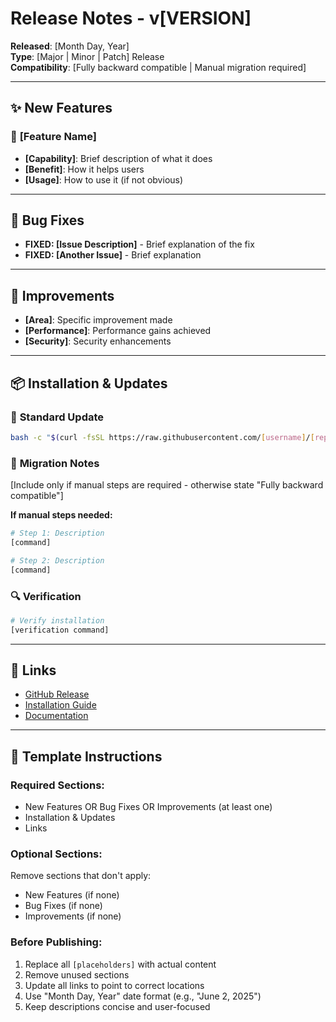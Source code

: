 # Release Notes - v[VERSION]

**Released**: [Month Day, Year]  
**Type**: [Major | Minor | Patch] Release  
**Compatibility**: [Fully backward compatible | Manual migration required]

---

## ✨ **New Features**

### 🎯 **[Feature Name]**
- **[Capability]**: Brief description of what it does
- **[Benefit]**: How it helps users
- **[Usage]**: How to use it (if not obvious)

---

## 🐛 **Bug Fixes**

- **FIXED: [Issue Description]** - Brief explanation of the fix
- **FIXED: [Another Issue]** - Brief explanation

---

## 🔧 **Improvements**

- **[Area]**: Specific improvement made
- **[Performance]**: Performance gains achieved
- **[Security]**: Security enhancements

---

## 📦 **Installation & Updates**

### 🚀 **Standard Update**
```bash
bash -c "$(curl -fsSL https://raw.githubusercontent.com/[username]/[repo]/main/install-or-update.sh)"
```

### 🔄 **Migration Notes**
[Include only if manual steps are required - otherwise state "Fully backward compatible"]

**If manual steps needed:**
```bash
# Step 1: Description
[command]

# Step 2: Description  
[command]
```

### 🔍 **Verification**
```bash
# Verify installation
[verification command]
```

---

## 🔗 **Links**
- [GitHub Release](https://github.com/[username]/[repo]/releases/tag/v[VERSION])
- [Installation Guide](README.md)
- [Documentation](docs/)

---

## 📝 **Template Instructions**

### **Required Sections:**
- New Features OR Bug Fixes OR Improvements (at least one)
- Installation & Updates
- Links

### **Optional Sections:**
Remove sections that don't apply:
- New Features (if none)
- Bug Fixes (if none) 
- Improvements (if none)

### **Before Publishing:**
1. Replace all `[placeholders]` with actual content
2. Remove unused sections
3. Update all links to point to correct locations
4. Use "Month Day, Year" date format (e.g., "June 2, 2025")
5. Keep descriptions concise and user-focused 